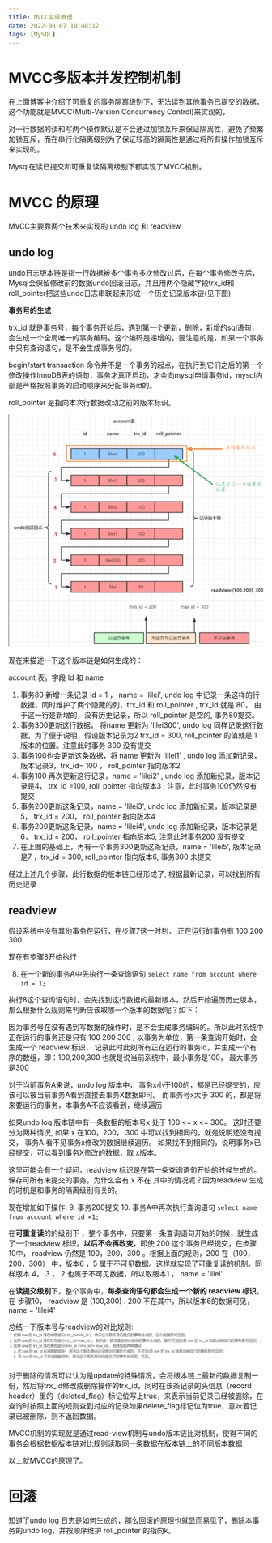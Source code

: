 ```yaml
---
title: MVCC实现原理
date: 2022-08-07 10:48:12
tags: [MySQL]
---
```


# MVCC多版本并发控制机制
在上面博客中介绍了可重复的事务隔离级别下，无法读到其他事务已提交的数据，这个功能就是MVCC(Multi-Version Concurrency Control)来实现的， 

对一行数据的读和写两个操作默认是不会通过加锁互斥来保证隔离性，避免了频繁加锁互斥，而在串行化隔离级别为了保证较高的隔离性是通过将所有操作加锁互斥来实现的。

Mysql在读已提交和可重复读隔离级别下都实现了MVCC机制。

# MVCC 的原理

MVCC主要靠两个技术来实现的 undo log 和 readview

## undo log

undo日志版本链是指一行数据被多个事务多次修改过后，在每个事务修改完后，Mysql会保留修改前的数据undo回滚日志，并且用两个隐藏字段trx_id和roll_pointer把这些undo日志串联起来形成一个历史记录版本链(见下图) 

**事务号的生成**

trx_id 就是事务号，每个事务开始后，遇到第一个更新，删除，新增的sql语句，会生成一个全局唯一的事务编码。这个编码是递增的。要注意的是，如果一个事务中只有查询语句，是不会生成事务号的。

begin/start transaction 命令并不是一个事务的起点，在执行到它们之后的第一个修改操作InnoDB表的语句，事务才真正启动，才会向mysql申请事务id，mysql内部是严格按照事务的启动顺序来分配事务id的。

roll_pointer 是指向本次行数据改动之前的版本标识。


![](../images/Pasted%20image%2020220807110715.png)


现在来描述一下这个版本链是如何生成的：

account 表。字段 Id  和 name

1. 事务80 新增一条记录 id = 1 ， name = 'lilei', undo log 中记录一条这样的行数据，同时维护了两个隐藏的列，trx_id 和 roll_pointer , trx_id 就是 80， 由于这一行是新增的，没有历史记录，所以 roll_pointer 是空的, 事务80提交。
2. 事务300更新这行数据， 将name 更新为 'lilei300', undo log 同样记录这行数据，为了便于说明，假设版本记录为2  trx_id = 300, roll_pointer 的值就是 1 版本的位置。注意此时事务 300 没有提交 
3. 事务100也会更新这条数据，将 name 更新为 'lilei1' , undo log 添加新记录，版本记录3，trx_id= 100 ， roll_pointer 指向版本2
4. 事务100 再次更新这行记录，name  = 'lilei2' , undo log 添加新纪录，版本记录是4， trx_id =100, roll_pointer 指向版本3 , 注意，此时事务100仍然没有提交
5. 事务200更新这条记录，name = 'lilei3', undo log 添加新纪录，版本记录是5， trx_id = 200， roll_pointer 指向版本4
6. 事务200更新这条记录，name = 'lilei4', undo log 添加新纪录，版本记录是6， trx_id = 200， roll_pointer 指向版本5, 注意此时事务200 没有提交
7. 在上图的基础上，再有一个事务300更新这条记录，name = 'lilei5',   版本记录是7 ，trx_id = 300, roll_pointer  指向版本6, 事务300 未提交

经过上述几个步骤，此行数据的版本链已经形成了, 根据最新记录，可以找到所有历史记录

## readview 
假设系统中没有其他事务在运行，在步骤7这一时刻， 正在运行的事务有 100 200 300

现在有步骤8开始执行

8. 在一个新的事务A中先执行一条查询语句 `select name from account where id = 1;`

执行8这个查询语句时，会先找到这行数据的最新版本，然后开始遍历历史版本，那么根据什么规则来判断应该取哪一个版本的数据呢？如下：

因为事务号在没有遇到写数据的操作时，是不会生成事务编码的。所以此时系统中正在运行的事务还是只有 100 200 300 ,  以事务为单位，第一条查询开始时，会生成一个 readview 标识， 记录此时此刻所有正在运行的事务id，并生成一个有序的数组，即：100,200,300  也就是说当前系统中，最小事务是100， 最大事务是300

对于当前事务A来说，undo log 版本中， 事务x小于100的，都是已经提交的，应该可以被当前事务A看到直接去事务X数据即可。 而事务号x大于 300 的，都是将来要运行的事务，本事务A不应该看到，继续遍历

如果undo log 版本链中有一条数据的版本号x,处于  100 <= x <= 300。 这时还要分为两种情况,
如果 x 在100，200， 300 中可以找到相同的，就是说明还没有提交， 事务A 看不见事务x修改的数据继续遍历。 如果找不到相同的，说明事务x已经提交，可以看到事务X修改的数据，取 x版本。

这里可能会有一个疑问，readview 标识是在第一条查询语句开始的时候生成的。保存可所有未提交的事务，为什么会有 x 不在 其中的情况呢？因为readview 生成的时机是和事务的隔离级别有关的。

现在增加如下操作:
 9.  事务200提交
 10. 事务A中再次执行查询语句 `select name from account where id =1;`

在**可重复读**的的级别下 ，整个事务中，只要第一条查询语句开始的时候，就生成了一个readview 标识。**以后不会再改变**，即使 200 这个事务已经提交，在步骤10中， readview 仍然是 100，200，300 。根据上面的规则，200 在（100，200，300） 中，版本6 ，5 属于不可见数据。这样就实现了可重复读的机制。同样版本 4， 3 ， 2 也属于不可见数据，所以取版本1 ， name = 'lilei'

在**读提交级别**下，整个事务中，**每条查询语句都会生成一个新的 readview 标识**。在 步骤10， readview 是 (100,300) .  200 不在其中，所以版本6的数据可见，  name = 'lilei4'


总结一下版本号与readview的对比规则:
![](../images/Pasted%20image%2020220807122408.png)


对于删除的情况可以认为是update的特殊情况，会将版本链上最新的数据复制一份，然后将trx_id修改成删除操作的trx_id，同时在该条记录的头信息（record header）里的（deleted_flag）标记位写上true，来表示当前记录已经被删除，在查询时按照上面的规则查到对应的记录如果delete_flag标记位为true，意味着记录已被删除，则不返回数据。

MVCC机制的实现就是通过read-view机制与undo版本链比对机制，使得不同的事务会根据数据版本链对比规则读取同一条数据在版本链上的不同版本数据

以上就MVCC的原理了。

# 回滚

知道了undo log 日志是如何生成的，那么回滚的原理也就显而易见了，删除本事务的undo log，并按顺序维护 roll_pointer 的指向k。

